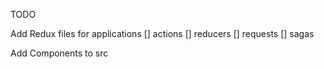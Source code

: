 TODO

Add Redux files for applications
[] actions
[] reducers
[] requests
[] sagas

Add Components to src
